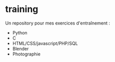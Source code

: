 # training
Un repository pour mes exercices d'entraînement :
* Python
* C
* HTML/CSS/javascript/PHP/SQL
* Blender
* Photographie